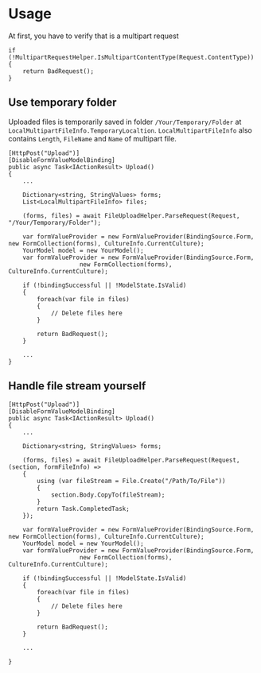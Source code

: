 # Usage
At first, you have to verify that is a multipart request
```
if (!MultipartRequestHelper.IsMultipartContentType(Request.ContentType))
{
    return BadRequest();
}
```
## Use temporary folder

Uploaded files is temporarily saved in folder `/Your/Temporary/Folder` at `LocalMultipartFileInfo.TemporaryLocaltion`. `LocalMultipartFileInfo` also contains `Length`, `FileName` and `Name` of multipart file.

```
[HttpPost("Upload")]
[DisableFormValueModelBinding]
public async Task<IActionResult> Upload()
{
    ...
    
    Dictionary<string, StringValues> forms;
    List<LocalMultipartFileInfo> files;

    (forms, files) = await FileUploadHelper.ParseRequest(Request, "/Your/Temporary/Folder");
 
    var formValueProvider = new FormValueProvider(BindingSource.Form, new FormCollection(forms), CultureInfo.CurrentCulture);
    YourModel model = new YourModel();
    var formValueProvider = new FormValueProvider(BindingSource.Form,
                    new FormCollection(forms), CultureInfo.CurrentCulture);

    if (!bindingSuccessful || !ModelState.IsValid)
    {
        foreach(var file in files)
        {
            // Delete files here
        }
        
        return BadRequest();
    }
    
    ...
}
```
## Handle file stream yourself

```
[HttpPost("Upload")]
[DisableFormValueModelBinding]
public async Task<IActionResult> Upload()
{
    ...
    
    Dictionary<string, StringValues> forms;

    (forms, files) = await FileUploadHelper.ParseRequest(Request, (section, formFileInfo) =>
    {        
        using (var fileStream = File.Create("/Path/To/File"))
        {
            section.Body.CopyTo(fileStream);
        }
        return Task.CompletedTask;
    });
 
    var formValueProvider = new FormValueProvider(BindingSource.Form, new FormCollection(forms), CultureInfo.CurrentCulture);
    YourModel model = new YourModel();
    var formValueProvider = new FormValueProvider(BindingSource.Form,
                    new FormCollection(forms), CultureInfo.CurrentCulture);

    if (!bindingSuccessful || !ModelState.IsValid)
    {
        foreach(var file in files)
        {
            // Delete files here
        }
        
        return BadRequest();
    }
    
    ...
    
}
```
